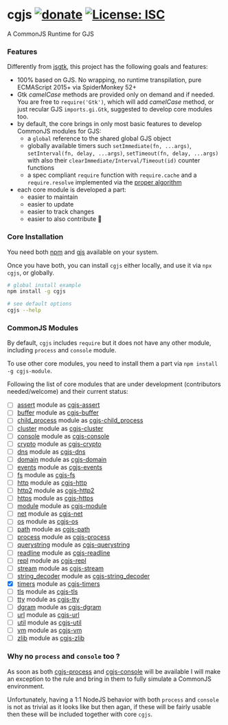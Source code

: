 # cgjs [![donate](https://img.shields.io/badge/$-donate-ff69b4.svg?maxAge=2592000&style=flat)](https://github.com/WebReflection/donate) [![License: ISC](https://img.shields.io/badge/License-ISC-yellow.svg)](https://opensource.org/licenses/ISC)

A CommonJS Runtime for GJS

### Features

Differently from [jsgtk](https://github.com/WebReflection/jsgtk), this project has the following goals and features:

  * 100% based on GJS. No wrapping, no runtime transpilation, pure ECMAScript 2015+ via SpiderMonkey 52+
  * Gtk _camelCase_ methods are provided only on demand and if needed. You are free to `require('Gtk')`, which will add _camelCase_ method, or just recular GJS `imports.gi.Gtk`, suggested to develop core modules too.
  * by default, the core brings in only most basic features to develop CommonJS modules for GJS:
    * a `global` reference to the shared global GJS object
    * globally available timers such `setImmediate(fn, ...args)`, `setInterval(fn, delay, ...args)`, `setTimeout(fn, delay, ...args)` with also their `clearImmediate/Interval/Timeout(id)` counter functions
    * a spec compliant `require` function with `require.cache` and a `require.resolve` implemented via the [proper algorithm](https://nodejs.org/api/modules.html#modules_all_together)
  * each core module is developed a part:
    * easier to maintain
    * easier to update
    * easier to track changes
    * easier to also contribute 🎉

### Core Installation

You need both [npm](https://www.npmjs.com) and [gjs](https://wiki.gnome.org/Projects/Gjs) available on your system.

Once you have both, you can install `cgjs` either locally, and use it via `npx cgjs`, or globally.

```sh
# global install example
npm install -g cgjs

# see default options
cgjs --help
```

### CommonJS Modules

By default, `cgjs` includes `require` but it does not have any other module, including `process` and `console` module.

To use other core modules, you need to install them a part via `npm install -g cgjs-module`.

Following the list of core modules that are under development (contributors needed/welcome) and their current status:

  - [ ] [assert](https://nodejs.org/api/assert.html) module as [cgjs-assert](https://github.com/WebReflection/cgjs-assert)
  - [ ] [buffer](https://nodejs.org/api/buffer.html) module as [cgjs-buffer](https://github.com/WebReflection/cgjs-buffer)
  - [ ] [child_process](https://nodejs.org/api/child_process.html) module as [cgjs-child_process](https://github.com/WebReflection/cgjs-child_process)
  - [ ] [cluster](https://nodejs.org/api/cluster.html) module as [cgjs-cluster](https://github.com/WebReflection/cgjs-cluster)
  - [ ] [console](https://nodejs.org/api/console.html) module as [cgjs-console](https://github.com/WebReflection/cgjs-console)
  - [ ] [crypto](https://nodejs.org/api/crypto.html) module as [cgjs-crypto](https://github.com/WebReflection/cgjs-crypto)
  - [ ] [dns](https://nodejs.org/api/dns.html) module as [cgjs-dns](https://github.com/WebReflection/cgjs-dns)
  - [ ] [domain](https://nodejs.org/api/domain.html) module as [cgjs-domain](https://github.com/WebReflection/cgjs-domain)
  - [ ] [events](https://nodejs.org/api/events.html) module as [cgjs-events](https://github.com/WebReflection/cgjs-events)
  - [ ] [fs](https://nodejs.org/api/fs.html) module as [cgjs-fs](https://github.com/WebReflection/cgjs-fs)
  - [ ] [http](https://nodejs.org/api/http.html) module as [cgjs-http](https://github.com/WebReflection/cgjs-http)
  - [ ] [http2](https://nodejs.org/api/http2.html) module as [cgjs-http2](https://github.com/WebReflection/cgjs-http2)
  - [ ] [https](https://nodejs.org/api/https.html) module as [cgjs-https](https://github.com/WebReflection/cgjs-https)
  - [ ] [module](https://nodejs.org/api/module.html) module as [cgjs-module](https://github.com/WebReflection/cgjs-module)
  - [ ] [net](https://nodejs.org/api/net.html) module as [cgjs-net](https://github.com/WebReflection/cgjs-net)
  - [ ] [os](https://nodejs.org/api/os.html) module as [cgjs-os](https://github.com/WebReflection/cgjs-os)
  - [ ] [path](https://nodejs.org/api/path.html) module as [cgjs-path](https://github.com/WebReflection/cgjs-path)
  - [ ] [process](https://nodejs.org/api/process.html) module as [cgjs-process](https://github.com/WebReflection/cgjs-process)
  - [ ] [querystring](https://nodejs.org/api/querystring.html) module as [cgjs-querystring](https://github.com/WebReflection/cgjs-querystring)
  - [ ] [readline](https://nodejs.org/api/readline.html) module as [cgjs-readline](https://github.com/WebReflection/cgjs-readline)
  - [ ] [repl](https://nodejs.org/api/repl.html) module as [cgjs-repl](https://github.com/WebReflection/cgjs-repl)
  - [ ] [stream](https://nodejs.org/api/stream.html) module as [cgjs-stream](https://github.com/WebReflection/cgjs-stream)
  - [ ] [string_decoder](https://nodejs.org/api/string_decoder.html) module as [cgjs-string_decoder](https://github.com/WebReflection/cgjs-string_decoder)
  - [x] [timers](https://nodejs.org/api/timers.html) module as [cgjs-timers](https://github.com/WebReflection/cgjs-timers)
  - [ ] [tls](https://nodejs.org/api/tls.html) module as [cgjs-tls](https://github.com/WebReflection/cgjs-tls)
  - [ ] [tty](https://nodejs.org/api/tty.html) module as [cgjs-tty](https://github.com/WebReflection/cgjs-tty)
  - [ ] [dgram](https://nodejs.org/api/dgram.html) module as [cgjs-dgram](https://github.com/WebReflection/cgjs-dgram)
  - [ ] [url](https://nodejs.org/api/url.html) module as [cgjs-url](https://github.com/WebReflection/cgjs-url)
  - [ ] [util](https://nodejs.org/api/util.html) module as [cgjs-util](https://github.com/WebReflection/cgjs-util)
  - [ ] [vm](https://nodejs.org/api/vm.html) module as [cgjs-vm](https://github.com/WebReflection/cgjs-vm)
  - [ ] [zlib](https://nodejs.org/api/zlib.html) module as [cgjs-zlib](https://github.com/WebReflection/cgjs-zlib)

### Why no `process` and `console` too ?

As soon as both [cgjs-process](https://github.com/WebReflection/cgjs-process) and [cgjs-console](https://github.com/WebReflection/cgjs-console) will be available I will make an exception to the rule and bring in them to fully simulate a CommonJS environment.

Unfortunately, having a 1:1 NodeJS behavior with both `process` and `console` is not as trivial as it looks like but then agan, if these will be fairly usable then these will be included together with core `cgjs`.
